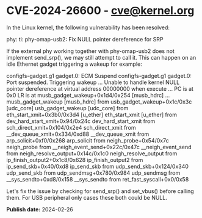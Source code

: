 # CVE-2024-26600 - cve@kernel.org

In the Linux kernel, the following vulnerability has been resolved:

phy: ti: phy-omap-usb2: Fix NULL pointer dereference for SRP

If the external phy working together with phy-omap-usb2 does not implement
send_srp(), we may still attempt to call it. This can happen on an idle
Ethernet gadget triggering a wakeup for example:

configfs-gadget.g1 gadget.0: ECM Suspend
configfs-gadget.g1 gadget.0: Port suspended. Triggering wakeup
...
Unable to handle kernel NULL pointer dereference at virtual address
00000000 when execute
...
PC is at 0x0
LR is at musb_gadget_wakeup+0x1d4/0x254 [musb_hdrc]
...
musb_gadget_wakeup [musb_hdrc] from usb_gadget_wakeup+0x1c/0x3c [udc_core]
usb_gadget_wakeup [udc_core] from eth_start_xmit+0x3b0/0x3d4 [u_ether]
eth_start_xmit [u_ether] from dev_hard_start_xmit+0x94/0x24c
dev_hard_start_xmit from sch_direct_xmit+0x104/0x2e4
sch_direct_xmit from __dev_queue_xmit+0x334/0xd88
__dev_queue_xmit from arp_solicit+0xf0/0x268
arp_solicit from neigh_probe+0x54/0x7c
neigh_probe from __neigh_event_send+0x22c/0x47c
__neigh_event_send from neigh_resolve_output+0x14c/0x1c0
neigh_resolve_output from ip_finish_output2+0x1c8/0x628
ip_finish_output2 from ip_send_skb+0x40/0xd8
ip_send_skb from udp_send_skb+0x124/0x340
udp_send_skb from udp_sendmsg+0x780/0x984
udp_sendmsg from __sys_sendto+0xd8/0x158
__sys_sendto from ret_fast_syscall+0x0/0x58

Let's fix the issue by checking for send_srp() and set_vbus() before
calling them. For USB peripheral only cases these both could be NULL.

**Publish date:** 2024-02-26
